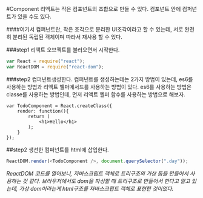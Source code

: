 #Component
리액트는 작은 컴포넌트의 조합으로 만들 수 있다. 컴포넌트 안에 컴퍼넌트가 있을 수도 있다. 

####여기서 컴퍼넌트란, 작은 조각으로 분리한 UI조각이라고 할 수 있는데, 서로 완전히 분리된 독립된 객체이며 따라서 재사용 할 수 있다.

###step1
리액트 오브젝트를 불러오면서 시작한다. 

```javascript
var React = require("react");
var ReactDOM = require("react-dom");
```

###step2
컴퍼넌트생성한다.  컴퍼넌트를 생성하는데는 2가지 방법이 있는데, es6를 사용하는 방법과 리액트 헬퍼메서드를 사용하는 방법이 있다. 
es6를 사용하는 방법은 classe를 사용하는 방법인데, 먼저 리액트 헬퍼 함수를 사용하는 방법으로 해보자. 

```
var TodoComponent = React.createClass({
    render: function(){
        return (
            <h1>Hello</h1>
        );
    }
});
```

##step2
생선한 컴퍼넌트를 html에 삽입한다. 

```javascript 
ReactDOM.render(<TodoComponent />, document.querySelector(".day"));
```


*ReactDOM 코드를 열어보니, 자바스크립트 객체로 트리구조의 가상 돔을 만들어서 사용하는 것 같다. 브라우저에서도 dom을 파싱할 때 트리구조로 만들어서 한다고 알고 있는데, 
가상 dom이라는게 html구조를 자바스크립트 객체로 표현한 것이었다.*
